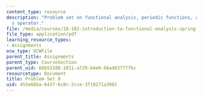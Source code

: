 ```yaml
---
content_type: resource
description: "Problem set on functional analysis, periodic functions, and Schrodinger\u2019\
  s operator."
file: /media/courses/18-102-introduction-to-functional-analysis-spring-2009/455e66ba64376c8c2cce3f19271a3081_MIT18_102s09_pset09.pdf
file_type: application/pdf
learning_resource_types:
- Assignments
ocw_type: OCWFile
parent_title: Assignments
parent_type: CourseSection
parent_uid: 68b53288-1011-a729-b4e6-66a483f77fbc
resourcetype: Document
title: Problem Set 9
uid: 455e66ba-6437-6c8c-2cce-3f19271a3081
---
```

